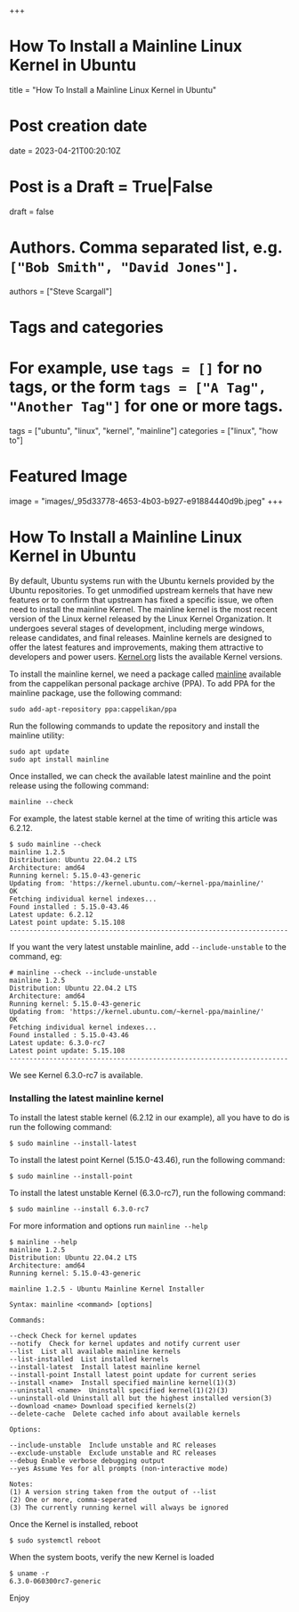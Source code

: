 +++
# How To Install a Mainline Linux Kernel in Ubuntu
title = "How To Install a Mainline Linux Kernel in Ubuntu"

# Post creation date
date = 2023-04-21T00:20:10Z

# Post is a Draft = True|False
draft = false

# Authors. Comma separated list, e.g. `["Bob Smith", "David Jones"]`.
authors = ["Steve Scargall"]

# Tags and categories
# For example, use `tags = []` for no tags, or the form `tags = ["A Tag", "Another Tag"]` for one or more tags.
tags = ["ubuntu", "linux", "kernel", "mainline"]
categories = ["linux", "how to"]

# Featured Image
image = "images/_95d33778-4653-4b03-b927-e91884440d9b.jpeg"
+++
# How To Install a Mainline Linux Kernel in Ubuntu

By default, Ubuntu systems run with the Ubuntu kernels provided by the Ubuntu repositories. To get unmodified upstream kernels that have new features or to confirm that upstream has fixed a specific issue, we often need to install the mainline Kernel. The mainline kernel is the most recent version of the Linux kernel released by the Linux Kernel Organization. It undergoes several stages of development, including merge windows, release candidates, and final releases. Mainline kernels are designed to offer the latest features and improvements, making them attractive to developers and power users. [Kernel.org](https://www.kernel.org/) lists the available Kernel versions. 

To install the mainline kernel, we need a package called [mainline](https://github.com/bkw777/mainline?ref=learnubuntu.com) available from the cappelikan personal package archive (PPA). To add PPA for the mainline package, use the following command:

```
sudo add-apt-repository ppa:cappelikan/ppa
```

Run the following commands to update the repository and install the mainline utility:

```
sudo apt update
sudo apt install mainline
```

Once installed, we can check the available latest mainline and the point release using the following command:

```
mainline --check
```

For example, the latest stable kernel at the time of writing this article was 6.2.12.

```
$ sudo mainline --check
mainline 1.2.5
Distribution: Ubuntu 22.04.2 LTS
Architecture: amd64
Running kernel: 5.15.0-43-generic
Updating from: 'https://kernel.ubuntu.com/~kernel-ppa/mainline/'
OK
Fetching individual kernel indexes...
Found installed : 5.15.0-43.46
Latest update: 6.2.12
Latest point update: 5.15.108
----------------------------------------------------------------------
```

If you want the very latest unstable mainline, add `--include-unstable` to the command, eg:

```
# mainline --check --include-unstable
mainline 1.2.5
Distribution: Ubuntu 22.04.2 LTS
Architecture: amd64
Running kernel: 5.15.0-43-generic
Updating from: 'https://kernel.ubuntu.com/~kernel-ppa/mainline/'
OK
Fetching individual kernel indexes...
Found installed : 5.15.0-43.46
Latest update: 6.3.0-rc7
Latest point update: 5.15.108
----------------------------------------------------------------------
```

We see Kernel 6.3.0-rc7 is available. 

### Installing the latest mainline kernel

To install the latest stable kernel (6.2.12 in our example), all you have to do is run the following command:
```
$ sudo mainline --install-latest
```

To install the latest point Kernel (5.15.0-43.46), run the following command:
```
$ sudo mainline --install-point
```

To install the latest unstable Kernel (6.3.0-rc7), run the following command:
```
$ sudo mainline --install 6.3.0-rc7
```

For more information and options run `mainline --help`
```
$ mainline --help
mainline 1.2.5
Distribution: Ubuntu 22.04.2 LTS
Architecture: amd64
Running kernel: 5.15.0-43-generic
  
mainline 1.2.5 - Ubuntu Mainline Kernel Installer
  
Syntax: mainline <command> [options]
  
Commands:
  
--check Check for kernel updates
--notify  Check for kernel updates and notify current user
--list  List all available mainline kernels
--list-installed  List installed kernels
--install-latest  Install latest mainline kernel
--install-point Install latest point update for current series
--install <name>  Install specified mainline kernel(1)(3)
--uninstall <name>  Uninstall specified kernel(1)(2)(3)
--uninstall-old Uninstall all but the highest installed version(3)
--download <name> Download specified kernels(2)
--delete-cache  Delete cached info about available kernels
  
Options:
  
--include-unstable  Include unstable and RC releases
--exclude-unstable  Exclude unstable and RC releases
--debug Enable verbose debugging output
--yes Assume Yes for all prompts (non-interactive mode)
  
Notes:
(1) A version string taken from the output of --list
(2) One or more, comma-seperated
(3) The currently running kernel will always be ignored
```

Once the Kernel is installed, reboot

```
$ sudo systemctl reboot
```

When the system boots, verify the new Kernel is loaded

```
$ uname -r
6.3.0-060300rc7-generic
```

Enjoy
